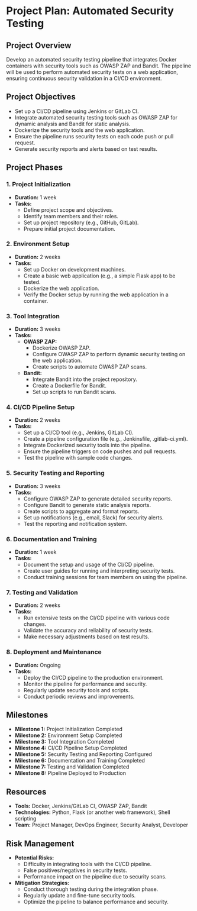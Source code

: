 # Project Plan: Automated Security Testing

## Project Overview
Develop an automated security testing pipeline that integrates Docker containers with security tools such as OWASP ZAP and Bandit. The pipeline will be used to perform automated security tests on a web application, ensuring continuous security validation in a CI/CD environment.

## Project Objectives
- Set up a CI/CD pipeline using Jenkins or GitLab CI.
- Integrate automated security testing tools such as OWASP ZAP for dynamic analysis and Bandit for static analysis.
- Dockerize the security tools and the web application.
- Ensure the pipeline runs security tests on each code push or pull request.
- Generate security reports and alerts based on test results.

## Project Phases

### 1. Project Initialization
- **Duration:** 1 week
- **Tasks:**
  - Define project scope and objectives.
  - Identify team members and their roles.
  - Set up project repository (e.g., GitHub, GitLab).
  - Prepare initial project documentation.

### 2. Environment Setup
- **Duration:** 2 weeks
- **Tasks:**
  - Set up Docker on development machines.
  - Create a basic web application (e.g., a simple Flask app) to be tested.
  - Dockerize the web application.
  - Verify the Docker setup by running the web application in a container.

### 3. Tool Integration
- **Duration:** 3 weeks
- **Tasks:**
  - **OWASP ZAP:**
    - Dockerize OWASP ZAP.
    - Configure OWASP ZAP to perform dynamic security testing on the web application.
    - Create scripts to automate OWASP ZAP scans.
  - **Bandit:**
    - Integrate Bandit into the project repository.
    - Create a Dockerfile for Bandit.
    - Set up scripts to run Bandit scans.

### 4. CI/CD Pipeline Setup
- **Duration:** 2 weeks
- **Tasks:**
  - Set up a CI/CD tool (e.g., Jenkins, GitLab CI).
  - Create a pipeline configuration file (e.g., Jenkinsfile, .gitlab-ci.yml).
  - Integrate Dockerized security tools into the pipeline.
  - Ensure the pipeline triggers on code pushes and pull requests.
  - Test the pipeline with sample code changes.

### 5. Security Testing and Reporting
- **Duration:** 3 weeks
- **Tasks:**
  - Configure OWASP ZAP to generate detailed security reports.
  - Configure Bandit to generate static analysis reports.
  - Create scripts to aggregate and format reports.
  - Set up notifications (e.g., email, Slack) for security alerts.
  - Test the reporting and notification system.

### 6. Documentation and Training
- **Duration:** 1 week
- **Tasks:**
  - Document the setup and usage of the CI/CD pipeline.
  - Create user guides for running and interpreting security tests.
  - Conduct training sessions for team members on using the pipeline.

### 7. Testing and Validation
- **Duration:** 2 weeks
- **Tasks:**
  - Run extensive tests on the CI/CD pipeline with various code changes.
  - Validate the accuracy and reliability of security tests.
  - Make necessary adjustments based on test results.

### 8. Deployment and Maintenance
- **Duration:** Ongoing
- **Tasks:**
  - Deploy the CI/CD pipeline to the production environment.
  - Monitor the pipeline for performance and security.
  - Regularly update security tools and scripts.
  - Conduct periodic reviews and improvements.

## Milestones
- **Milestone 1:** Project Initialization Completed
- **Milestone 2:** Environment Setup Completed
- **Milestone 3:** Tool Integration Completed
- **Milestone 4:** CI/CD Pipeline Setup Completed
- **Milestone 5:** Security Testing and Reporting Configured
- **Milestone 6:** Documentation and Training Completed
- **Milestone 7:** Testing and Validation Completed
- **Milestone 8:** Pipeline Deployed to Production

## Resources
- **Tools:** Docker, Jenkins/GitLab CI, OWASP ZAP, Bandit
- **Technologies:** Python, Flask (or another web framework), Shell scripting
- **Team:** Project Manager, DevOps Engineer, Security Analyst, Developer

## Risk Management
- **Potential Risks:**
  - Difficulty in integrating tools with the CI/CD pipeline.
  - False positives/negatives in security tests.
  - Performance impact on the pipeline due to security scans.
- **Mitigation Strategies:**
  - Conduct thorough testing during the integration phase.
  - Regularly update and fine-tune security tools.
  - Optimize the pipeline to balance performance and security.

